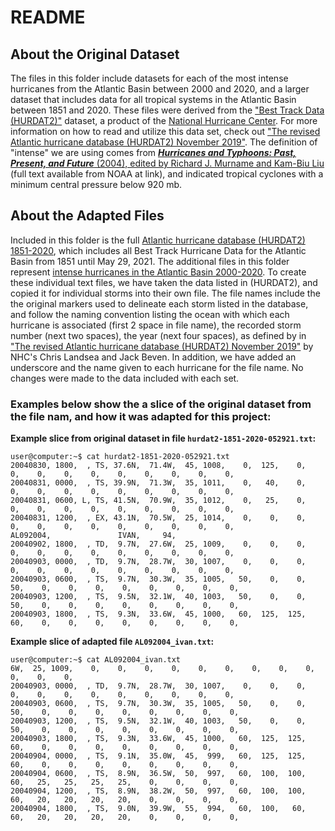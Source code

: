 # README

## About the Original Dataset

The files in this folder include datasets for each of the most intense hurricanes from the Atlantic Basin between 2000 and 2020, and a larger dataset that includes data for all tropical systems in the Atlantic Basin between 1851 and 2020. These files were derived from the ["Best Track Data (HURDAT2)"](https://www.nhc.noaa.gov/data/#hurdat) dataset, a product of the [National Hurricane Center](https://www.nhc.noaa.gov/data/).
For more information on how to read and utilize this data set, check out ["The revised Atlantic hurricane database (HURDAT2) November 2019"](https://www.nhc.noaa.gov/data/hurdat/hurdat2-format-nov2019.pdf). The definition of "intense" we are using comes from [***Hurricanes and Typhoons: Past, Present, and Future*** (2004), edited by Richard J. Murname and Kam-Biu Liu](https://www.aoml.noaa.gov/hrd/Landsea/rpibook-final04.pdf) (full text available from NOAA at link), and indicated tropical cyclones with a minimum central pressure below 920 mb.

## About the Adapted Files

Included in this folder is the full [Atlantic hurricane database (HURDAT2) 1851-2020](https://www.nhc.noaa.gov/data/hurdat/hurdat2-1851-2020-052921.txt), which includes all Best Track Hurricane Data for the Atlantic Basin from 1851 until May 29, 2021. The additional files in this folder represent [intense hurricanes in the Atlantic Basin 2000-2020](https://en.wikipedia.org/wiki/List_of_the_most_intense_tropical_cyclones#North_Atlantic_Ocean). To create these individual text files, we have taken the data listed in (HURDAT2), and copied it for individual storms into their own file. The file names include the the original markers used to delineate each storm listed in the database, and follow the naming  convention listing the ocean with which each hurricane is associated (first 2 space in file name), the recorded storm number (next two spaces), the year (next four spaces), as defined by in ["The revised Atlantic hurricane database (HURDAT2) November 2019"](https://www.nhc.noaa.gov/data/hurdat/hurdat2-format-nov2019.pdf) by NHC's Chris Landsea and Jack Beven. In addition, we have added an underscore and the name given to each hurricane for the file name. No changes were made to the data included with each set.

### Examples below show the a slice of the original dataset from the file nam, and how it was adapted for this project: ###

**Example slice from original dataset in file `hurdat2-1851-2020-052921.txt`:**
```console
user@computer:~$ cat hurdat2-1851-2020-052921.txt
20040830, 1800,  , TS, 37.6N,  71.4W,  45, 1008,    0,  125,    0,    0,    0,    0,    0,    0,    0,    0,    0,    0,
20040831, 0000,  , TS, 39.9N,  71.3W,  35, 1011,    0,   40,    0,    0,    0,    0,    0,    0,    0,    0,    0,    0,
20040831, 0600, L, TS, 41.5N,  70.9W,  35, 1012,    0,   25,    0,    0,    0,    0,    0,    0,    0,    0,    0,    0,
20040831, 1200,  , EX, 43.1N,  70.5W,  25, 1014,    0,    0,    0,    0,    0,    0,    0,    0,    0,    0,    0,    0,
AL092004,               IVAN,     94,
20040902, 1800,  , TD,  9.7N,  27.6W,  25, 1009,    0,    0,    0,    0,    0,    0,    0,    0,    0,    0,    0,    0,
20040903, 0000,  , TD,  9.7N,  28.7W,  30, 1007,    0,    0,    0,    0,    0,    0,    0,    0,    0,    0,    0,    0,
20040903, 0600,  , TS,  9.7N,  30.3W,  35, 1005,   50,    0,    0,   50,    0,    0,    0,    0,    0,    0,    0,    0,
20040903, 1200,  , TS,  9.5N,  32.1W,  40, 1003,   50,    0,    0,   50,    0,    0,    0,    0,    0,    0,    0,    0,
20040903, 1800,  , TS,  9.3N,  33.6W,  45, 1000,   60,  125,  125,   60,    0,    0,    0,    0,    0,    0,    0,    0,
```
**Example slice of adapted file `AL092004_ivan.txt`:**

```console
user@computer:~$ cat AL092004_ivan.txt
6W,  25, 1009,    0,    0,    0,    0,    0,    0,    0,    0,    0,    0,    0,    0,
20040903, 0000,  , TD,  9.7N,  28.7W,  30, 1007,    0,    0,    0,    0,    0,    0,    0,    0,    0,    0,    0,    0,
20040903, 0600,  , TS,  9.7N,  30.3W,  35, 1005,   50,    0,    0,   50,    0,    0,    0,    0,    0,    0,    0,    0,
20040903, 1200,  , TS,  9.5N,  32.1W,  40, 1003,   50,    0,    0,   50,    0,    0,    0,    0,    0,    0,    0,    0,
20040903, 1800,  , TS,  9.3N,  33.6W,  45, 1000,   60,  125,  125,   60,    0,    0,    0,    0,    0,    0,    0,    0,
20040904, 0000,  , TS,  9.1N,  35.0W,  45,  999,   60,  125,  125,   60,    0,    0,    0,    0,    0,    0,    0,    0,
20040904, 0600,  , TS,  8.9N,  36.5W,  50,  997,   60,  100,  100,   60,   25,   25,   25,   25,    0,    0,    0,    0,
20040904, 1200,  , TS,  8.9N,  38.2W,  50,  997,   60,  100,  100,   60,   20,   20,   20,   20,    0,    0,    0,    0,
20040904, 1800,  , TS,  9.0N,  39.9W,  55,  994,   60,  100,   60,   60,   20,   20,   20,   20,    0,    0,    0,    0,
```
